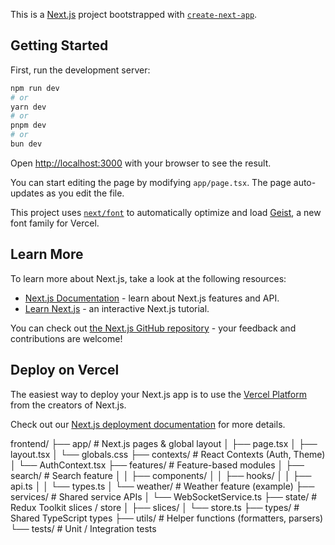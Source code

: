 This is a [Next.js](https://nextjs.org) project bootstrapped with [`create-next-app`](https://nextjs.org/docs/app/api-reference/cli/create-next-app).

## Getting Started

First, run the development server:

```bash
npm run dev
# or
yarn dev
# or
pnpm dev
# or
bun dev
```

Open [http://localhost:3000](http://localhost:3000) with your browser to see the result.

You can start editing the page by modifying `app/page.tsx`. The page auto-updates as you edit the file.

This project uses [`next/font`](https://nextjs.org/docs/app/building-your-application/optimizing/fonts) to automatically optimize and load [Geist](https://vercel.com/font), a new font family for Vercel.

## Learn More

To learn more about Next.js, take a look at the following resources:

- [Next.js Documentation](https://nextjs.org/docs) - learn about Next.js features and API.
- [Learn Next.js](https://nextjs.org/learn) - an interactive Next.js tutorial.

You can check out [the Next.js GitHub repository](https://github.com/vercel/next.js) - your feedback and contributions are welcome!

## Deploy on Vercel

The easiest way to deploy your Next.js app is to use the [Vercel Platform](https://vercel.com/new?utm_medium=default-template&filter=next.js&utm_source=create-next-app&utm_campaign=create-next-app-readme) from the creators of Next.js.

Check out our [Next.js deployment documentation](https://nextjs.org/docs/app/building-your-application/deploying) for more details.


frontend/
├── app/                   # Next.js pages & global layout
│   ├── page.tsx
│   ├── layout.tsx
│   └── globals.css
├── contexts/              # React Contexts (Auth, Theme)
│   └── AuthContext.tsx
├── features/              # Feature-based modules
│   ├── search/            # Search feature
│   │   ├── components/
│   │   ├── hooks/
│   │   ├── api.ts
│   │   └── types.ts
│   └── weather/           # Weather feature (example)
├── services/              # Shared service APIs
│   └── WebSocketService.ts
├── state/                 # Redux Toolkit slices / store
│   ├── slices/
│   └── store.ts
├── types/                 # Shared TypeScript types
├── utils/                 # Helper functions (formatters, parsers)
└── tests/                 # Unit / Integration tests
